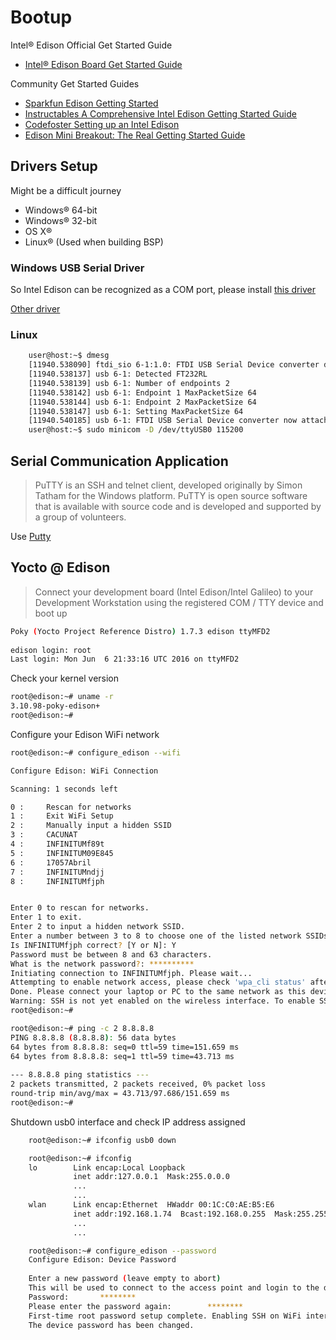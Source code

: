 # Bootup

Intel® Edison Official Get Started Guide

- [Intel® Edison Board Get Started Guide](https://software.intel.com/en-us/iot/library/edison-getting-started)

Community Get Started Guides

- [Sparkfun Edison Getting Started](https://learn.sparkfun.com/tutorials/edison-getting-started-guide)
- [Instructables A Comprehensive Intel Edison Getting Started Guide](http://www.instructables.com/id/A-Comprehensive-Intel-Edison-Getting-Started-Guide/)
- [Codefoster Setting up an Intel Edison](http://www.codefoster.com/edison-setup/)
- [Edison Mini Breakout: The Real Getting Started Guide](http://blog.microcasts.tv/2014/10/16/edison-mini-breakout-the-real-getting-started-guide)

## Drivers Setup

Might be a difficult journey

- Windows® 64-bit
- Windows® 32-bit
- OS X®
- Linux® (Used when building BSP)

### Windows USB Serial Driver

So Intel Edison can be recognized as a COM port, please install [this driver](http://downloadmirror.intel.com/24909/eng/IntelEdisonDriverSetup1.2.1.exe)

[Other driver](http://www.ftdichip.com/Drivers/CDM/CDM21216_Setup.exe)

### Linux

```sh
    user@host:~$ dmesg
    [11940.538090] ftdi_sio 6-1:1.0: FTDI USB Serial Device converter detected
    [11940.538137] usb 6-1: Detected FT232RL
    [11940.538139] usb 6-1: Number of endpoints 2
    [11940.538142] usb 6-1: Endpoint 1 MaxPacketSize 64
    [11940.538144] usb 6-1: Endpoint 2 MaxPacketSize 64
    [11940.538147] usb 6-1: Setting MaxPacketSize 64
    [11940.540185] usb 6-1: FTDI USB Serial Device converter now attached to ttyUSB0
    user@host:~$ sudo minicom -D /dev/ttyUSB0 115200
```

## Serial Communication Application

> PuTTY is an SSH and telnet client, developed originally by Simon Tatham for the Windows platform. PuTTY is open source software that is available with source code and is developed and supported by a group of volunteers.

Use [Putty](http://www.putty.org/)

## Yocto @ Edison

> Connect your development board (Intel Edison/Intel Galileo) to your Development Workstation using the registered COM / TTY device and boot up

```sh
Poky (Yocto Project Reference Distro) 1.7.3 edison ttyMFD2                      
                                                                                
edison login: root                                                              
Last login: Mon Jun  6 21:33:16 UTC 2016 on ttyMFD2
```

Check your kernel version

```sh
root@edison:~# uname -r                                                         
3.10.98-poky-edison+                                                            
root@edison:~# 

```

Configure your Edison WiFi network

```sh
root@edison:~# configure_edison --wifi
```

```sh
Configure Edison: WiFi Connection

Scanning: 1 seconds left  

0 :     Rescan for networks
1 :     Exit WiFi Setup
2 :     Manually input a hidden SSID
3 :     CACUNAT
4 :     INFINITUMf89t
5 :     INFINITUM09E845
6 :     17057Abril
7 :     INFINITUMndjj
8 :     INFINITUMfjph


Enter 0 to rescan for networks.
Enter 1 to exit.
Enter 2 to input a hidden network SSID.
Enter a number between 3 to 8 to choose one of the listed network SSIDs: 8
Is INFINITUMfjph correct? [Y or N]: Y
Password must be between 8 and 63 characters.
What is the network password?: **********
Initiating connection to INFINITUMfjph. Please wait...                          
Attempting to enable network access, please check 'wpa_cli status' after a minu.
Done. Please connect your laptop or PC to the same network as this device and g.
Warning: SSH is not yet enabled on the wireless interface. To enable SSH access.
root@edison:~# 
```

```sh
root@edison:~# ping -c 2 8.8.8.8                                                
PING 8.8.8.8 (8.8.8.8): 56 data bytes                                           
64 bytes from 8.8.8.8: seq=0 ttl=59 time=151.659 ms                             
64 bytes from 8.8.8.8: seq=1 ttl=59 time=43.713 ms                              
                                                                                
--- 8.8.8.8 ping statistics ---                                                 
2 packets transmitted, 2 packets received, 0% packet loss                       
round-trip min/avg/max = 43.713/97.686/151.659 ms                               
root@edison:~# 
```

Shutdown usb0 interface and check IP address assigned

```sh
    root@edison:~# ifconfig usb0 down
```

```sh
    root@edison:~# ifconfig
    lo        Link encap:Local Loopback  
              inet addr:127.0.0.1  Mask:255.0.0.0
              ...
              ...
    wlan      Link encap:Ethernet  HWaddr 00:1C:C0:AE:B5:E6  
              inet addr:192.168.1.74  Bcast:192.168.0.255  Mask:255.255.255.0
              ...
              ...
```

```sh
    root@edison:~# configure_edison --password
    Configure Edison: Device Password
    
    Enter a new password (leave empty to abort)
    This will be used to connect to the access point and login to the device.
    Password:       ********
    Please enter the password again:        ********
    First-time root password setup complete. Enabling SSH on WiFi interface.
    The device password has been changed.
```